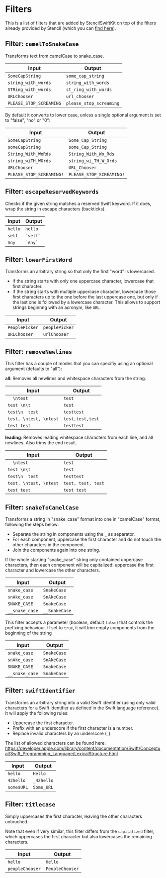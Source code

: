 # Filters

This is a list of filters that are added by StencilSwiftKit on top of the filters already provided by Stencil (which you can [find here](http://stencil.fuller.li/en/latest/builtins.html#built-in-filters)).

## Filter: `camelToSnakeCase`

Transforms text from camelCase to snake_case.

| Input                   | Output                  |
|-------------------------|-------------------------|
| `SomeCapString`         | `some_cap_string`       |
| `string_with_words`     | `string_with_words`     |
| `STRing_with_words`     | `st_ring_with_words`    |
| `URLChooser`            | `url_chooser`           |
| `PLEASE_STOP_SCREAMING` | `please_stop_screaming` |

By default it converts to lower case, unless a single optional argument is set to "false", "no" or "0":

| Input                    | Output                   |
|--------------------------|--------------------------|
| `SomeCapString`          | `Some_Cap_String`        |
| `someCapString`          | `some_Cap_String`        |
| `String_With_WoRds`      | `String_With_Wo_Rds`     |
| `string_wiTH_WOrds`      | `string_wi_TH_W_Ords`    |
| `URLChooser`             | `URL_Chooser`            |
| `PLEASE_STOP_SCREAMING!` | `PLEASE_STOP_SCREAMING!` |

## Filter: `escapeReservedKeywords`

Checks if the given string matches a reserved Swift keyword. If it does, wrap the string in escape characters (backticks).

| Input   | Output       |
|---------|--------------|
| `hello` | `hello`      |
| `self`  | `` `self` `` |
| `Any`   | `` `Any` ``  |

## Filter: `lowerFirstWord`

Transforms an arbitrary string so that only the first "word" is lowercased.

- If the string starts with only one uppercase character, lowercase that first character.
- If the string starts with multiple uppercase character, lowercase those first characters up to the one before the last uppercase one, but only if the last one is followed by a lowercase character. This allows to support strings beginnng with an acronym, like `URL`.

| Input          | Output                   |
|----------------|--------------------------|
| `PeoplePicker` | `peoplePicker`           |
| `URLChooser`   | `urlChooser`             |

## Filter: `removeNewlines`

This filter has a couple of modes that you can specifiy using an optional argument (defaults to "all"):

**all**: Removes all newlines and whitespace characters from the string.

| Input                  | Output                |
|------------------------|-----------------------|
| `  \ntest`             | `test`                |
| `test \n\t `           | `test`                |
| `test\n  test`         | `testtest`            |
| `test, \ntest, \ntest` | `test,test,test`      |
| ` test test `          | `testtest`            |

**leading**: Removes leading whitespace characters from each line, and all newlines. Also trims the end result.

| Input                  | Output                |
|------------------------|-----------------------|
| `  \ntest`             | `test`                |
| `test \n\t `           | `test`                |
| `test\n  test`         | `testtest`            |
| `test, \ntest, \ntest` | `test, test, test`    |
| ` test test `          | `test test`           |

## Filter: `snakeToCamelCase`

Transforms a string in "snake_case" format into one in "camelCase" format, following the steps below:

- Separate the string in components using the `_` as separator.
- For each component, uppercase the first character and do not touch the other characters in the component.
- Join the components again into one string.

If the whole starting "snake_case" string only contained uppercase characters, then each component will be capitalized: uppercase the first character and lowercase the other characters.

| Input          | Output        |
|----------------|---------------|
| `snake_case`   | `SnakeCase`   |
| `snAke_case`   | `SnAkeCase`   |
| `SNAKE_CASE`   | `SnakeCase`   |
| `__snake_case` | `__SnakeCase` |

This filter accepts a parameter (boolean, default `false`) that controls the prefixing behaviour. If set to `true`, it will trim empty components from the beginning of the string

| Input          | Output      |
|----------------|-------------|
| `snake_case`   | `SnakeCase` |
| `snAke_case`   | `SnAkeCase` |
| `SNAKE_CASE`   | `SnakeCase` |
| `__snake_case` | `SnakeCase` |

## Filter: `swiftIdentifier`

Transforms an arbitrary string into a valid Swift identifier (using only valid characters for a Swift identifier as defined in the Swift language reference). It will apply the following rules:

- Uppercase the first character.
- Prefix with an underscore if the first character is a number.
- Replace invalid characters by an underscore (`_`).

The list of allowed characters can be found here:
https://developer.apple.com/library/content/documentation/Swift/Conceptual/Swift_Programming_Language/LexicalStructure.html

| Input      | Output     |
|------------|------------|
| `hello`    | `Hello`    |
| `42hello`  | `_42hello` |
| `some$URL` | `Some_URL` |

## Filter: `titlecase`

Simply uppercases the first character, leaving the other characters untouched.

Note that even if very similar, this filter differs from the `capitalized` filter, which uppercases the first character but also lowercases the remaining characters.

| Input           | Output          |
|-----------------|-----------------|
| `hello`         | `Hello`         |
| `peopleChooser` | `PeopleChooser` |
